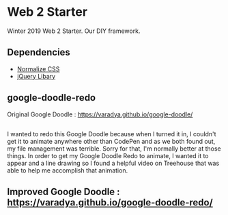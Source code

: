 # Web 2 Starter
Winter 2019 Web 2 Starter. Our DIY framework.

## Dependencies
* [Normalize CSS](https://necolas.github.io/normalize.css/)
* [jQuery Libary](https://jquery.com)



## google-doodle-redo
Original Google Doodle  : https://varadya.github.io/google-doodle/


## 
I wanted to redo this Google Doodle because when I turned it in, I couldn't get it to animate anywhere other than CodePen and as we both found out, my file management was terrible. Sorry for that, I'm normally better at those things. In order to get my Google Doodle Redo to animate, I wanted it to appear and a line drawing so I found a helpful video on Treehouse that was able to help me accomplish that animation. 

## Improved Google Doodle : https://varadya.github.io/google-doodle-redo/
